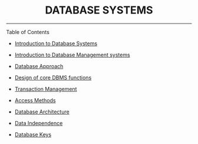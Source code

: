 <h1 align="center">DATABASE SYSTEMS</h1>
<hr/>

Table of Contents

* [Introduction to  Database Systems](./Chapter_01-Introduction-to-database-systems.md)
* [Introduction to Database Management systems](./Chapter_02-Introduction-to-DBMS.md)

* [Database Approach](./Chapter_03-Database-approach.md)
* [Design of core DBMS functions](./Chapter_04-Design-of-core-DBMS-functions.md)
* [Transaction Management](./Chapter_05-Transaction-management.md)
* [Access Methods](./Chapter_06-Acess-methods.md0x05-COMP_214/Chapter_06-Acess-methods.md)
* [Database Architecture](./Chapter_07-Database-architecture.md)
* [Data Independence](./Chapter_08-Data-independence.md)
* [Database Keys](./Chapter_09-Database-keys.md)